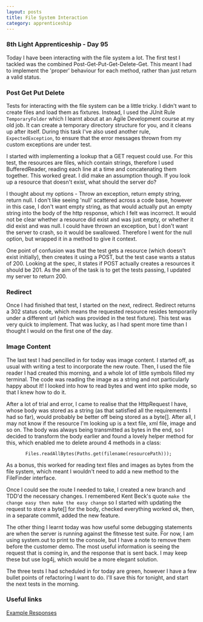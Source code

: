 ```yaml
---
layout: posts
title: File System Interaction
category: apprenticeship
---
```

### 8th Light Apprenticeship - Day 95

Today I have been interacting with the file system a lot. The first test I tackled was the combined Post-Get-Put-Get-Delete-Get. This meant I had to implement the 'proper' behaviour for each method, rather than just return a valid status. 

<!--break--> 

### Post Get Put Delete
Tests for interacting with the file system can be a little tricky. I didn't want to create files and load them as fixtures. Instead, I used the JUnit Rule `TemporaryFolder` which I learnt about at an Agile Development course at my old job. It can create a temporary directory structure for you, and it cleans up after itself. During this task I've also used another rule, `ExpectedException`, to ensure that the error messages thrown from my custom exceptions are under test.

I started with implementing a lookup that a GET request could use. For this test, the resources are files, which contain strings, therefore I used BufferedReader, reading each line at a time and concatenating them together. This worked great. I did make an assumption though. If you look up a resource that doesn't exist, what should the server do?

I thought about my options - Throw an exception, return empty string, return null. I don't like seeing 'null' scattered across a code base, however in this case, I don't want empty string, as that would actually put an empty string into the body of the http response, which I felt was incorrect. It would not be clear whether a resource did exist and was just empty, or whether it did exist and was null. I could have thrown an exception, but I don't want the server to crash, so it would be swallowed. Therefore I went for the null option, but wrapped it in a method to give it context. 

One point of confusion was that the test gets a resource (which doesn't exist initially), then creates it using a POST, but the test case wants a status of 200. Looking at the spec, it states if POST actually creates a resources it should be 201. As the aim of the task is to get the tests passing, I updated my server to return 200.

### Redirect
Once I had finished that test, I started on the next, redirect. Redirect returns a 302 status code, which means the requested resource resides temporarily under a different url (which was provided in the test fixture). This test was very quick to implement. That was lucky, as I had spent more time than I thought I would on the first one of the day.

### Image Content
The last test I had pencilled in for today was image content. I started off, as usual with writing a test to incorporate the new route. Then, I used the file reader I had created this morning, and a whole lot of little symbols filled my terminal. The code was reading the image as a string and not particularly happy about it! I looked into how to read bytes and went into spike mode, so that I knew how to do it. 

After a lot of trial and error, I came to realise that the HttpRequest I have, whose body was stored as a string (as that satisfied all the requirements I had so far), would probably be better off being stored as a byte[]. After all, I may not know if the resource I'm looking up is a text file, xml file, image and so on. The body was always being transmitted as bytes in the end, so I decided to transform the body earlier and  found a lovely helper method for this, which enabled me to delete around 4 methods in a class:

           Files.readAllBytes(Paths.get(filename(resourcePath)));
           
As a bonus, this worked for reading text files and images as bytes from the file system, which meant I wouldn't need to add a new method to the FileFinder interface.

Once I could see the route I needed to take,  I created a new branch and TDD'd the necessary changes. I remembered Kent Beck's quote `make the change easy then make the easy change` so I started with updating the request to store a byte[] for the body, checked everything worked ok, then, in a separate commit, added the new feature. 

The other thing I learnt today was how useful some debugging statements are when the server is running against the fitnesse test suite. For now, I am using system.out to print to the console, but I have a note to remove them before the customer demo. The most useful information is seeing the request that is coming in, and the response that is sent back. I may keep these but use log4j, which would be a more elegant solution.

The three tests I had scheduled in for today are green, however I have a few bullet points of refactoring I want to do. I'll save this for tonight, and start the next tests in the morning.


### Useful links

[Example Responses](http://doc.bonfire-project.eu/R1/api/example-session.html)
